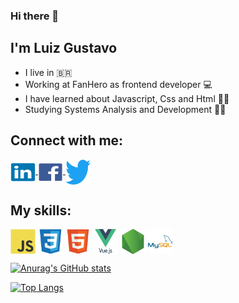 ### Hi there 👋
## I'm Luiz Gustavo 
  * I live in  :brazil:
  * Working at FanHero as frontend developer :computer:
  * I have learned about Javascript, Css and Html :man_technologist:
  * Studying Systems Analysis and Development :student:
## Connect with me:
<a href="https://www.linkedin.com/in/lgustavos/" target="_blank">
<img align="center" alt="Gustavo-Linkedin" height="30" width="40" src="https://raw.githubusercontent.com/devicons/devicon/master/icons/linkedin/linkedin-original.svg"
 style="max-width: 100%";>
</a>
<a href="https://www.facebook.com/profile.php?id=100011033826066" target="_blank">
<img align="center" alt="Gustavo-Linkedin" height="30" width="40" src="https://raw.githubusercontent.com/devicons/devicon/master/icons/facebook/facebook-original.svg"
 style="max-width: 100%";>
</a>
<a href="https://twitter.com/__gussilva" target="_blank">
<img align="center" alt="Gustavo-Linkedin" height="40" width="40" src="https://raw.githubusercontent.com/devicons/devicon/master/icons/twitter/twitter-original.svg"
 style="max-width: 100%";>
</a>

## My skills:
<img src="https://raw.githubusercontent.com/devicons/devicon/master/icons/javascript/javascript-original.svg" alt="Javascript" height="40" width="40" align="center" style="max-width: 100%"></img>
<img src="https://raw.githubusercontent.com/devicons/devicon/master/icons/css3/css3-original.svg" alt="Css" height="40" width="40" align="center" style="max-width: 100%"></img>
<img src="https://raw.githubusercontent.com/devicons/devicon/master/icons/html5/html5-original.svg" alt="Html" height="40" width="40" align="center" style="max-width: 100%"></img>
<img src="https://raw.githubusercontent.com/devicons/devicon/master/icons/vuejs/vuejs-original-wordmark.svg" alt="Vue.js" height="40" width="40" align="center" style="max-width: 100%"></img>
<img src="https://raw.githubusercontent.com/devicons/devicon/master/icons/nodejs/nodejs-original.svg" alt="Node.js" height="40" width="40" align="center" style="max-width: 100%"></img>
<img src="https://raw.githubusercontent.com/devicons/devicon/master/icons/mysql/mysql-original-wordmark.svg" alt="MySQL" height="40" width="40" align="center" style="max-width: 100%"></img>

[![Anurag's GitHub stats](https://github-readme-stats.vercel.app/api?username=LGustavos)](https://github.com/LGustavos/github-readme-stats)

[![Top Langs](https://github-readme-stats.vercel.app/api/top-langs/?username=LGustavos&layout=compact)](https://github.com/LGustavos/github-readme-stats)

<!--
**LGustavos/LGustavos** is a ✨ _special_ ✨ repository because its `README.md` (this file) appears on your GitHub profile.

Here are some ideas to get you started:

- 🔭 I’m currently working on ...
- 🌱 I’m currently learning ...
- 👯 I’m looking to collaborate on ...
- 🤔 I’m looking for help with ...
- 💬 Ask me about ...
- 📫 How to reach me: ...
- 😄 Pronouns: ...
- ⚡ Fun fact: ...
-->
